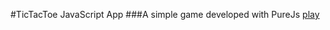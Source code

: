#TicTacToe JavaScript App
###A simple game developed with PureJs 
[play](https://umitarpat.github.io/tictactoe/)